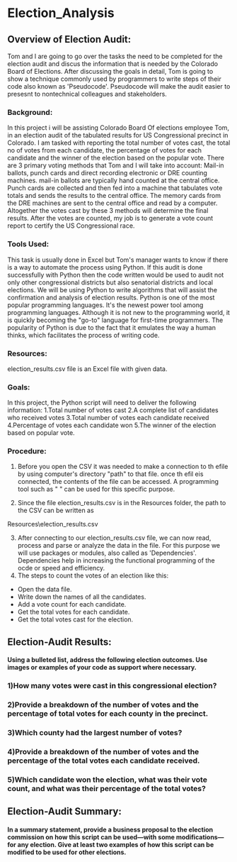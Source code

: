 # Election_Analysis

## Overview of Election Audit: 
Tom and I are going to go over the tasks the need to be completed for the election audit and discus the information that is needed by the Colorado Board of Elections. After discussing the goals in detail, Tom is going to show a technique commonly used by programmers to write steps of their code also known as 'Pseudocode'. Pseudocode will make the audit easier to presesnt to nontechnical colleagues and stakeholders.

### Background:
In this project i will be assisting Colorado Board Of elections employee Tom, in an election audit of the tabulated results for US Congressional precinct in Colorado. I am tasked with reporting the total number of votes cast, the total no of votes from each candidate, the percentage of votes for each candidate and the winner of the election based on the popular vote. There are 3 primary voting methods that Tom and I will take into account: Mail-in ballots, punch cards and direct recording electronic or DRE counting machines. mail-in ballots are typically hand counted at the central office. Punch cards are collected and then fed into a machine that tabulates vote totals and sends the results to the central office. The memory cards from the DRE machines are sent to the central office and read by a computer. Altogether the votes cast by these 3 methods will determine the final results. After the votes are counted, my job is to generate a vote count report to certify the US Congressional race.

### Tools Used:

This task is usually done in Excel but Tom's manager wants to know if there is a way to automate the process using Python. If this audit is done successfully with Python then the code written would be used to audit not only other congressional districts but also senatorial districts and local elections. We will be using Python to write algorithms that will assist the confirmation and analysis of election results. Python is one of the most popular programming languages. It's the newest power tool among programming languages. Although it is not new to the programming world, it is quickly becoming the "go-to" language for first-time programmers. The popularity of Python is due to the fact that it emulates the way a human thinks, which facilitates the process of writing code.  


### Resources:

election_results.csv file is an Excel file with given data.

### Goals:

In this project, the Python script will need to deliver the following information:
1.Total number of votes cast
2.A complete list of candidates who received votes
3.Total number of votes each candidate received
4.Percentage of votes each candidate won
5.The winner of the election based on popular vote.

### Procedure:
1) Before you open the CSV it was needed to make a connection to th efile by using computer's directory "path" to that file. once th efil eis connected, the contents of the file can be accessed. A programming tool such as "  " can be used for this specific purpose.

2) Since the file election_results.csv is in the Resources folder, the path to the CSV can be written as

Resources\election_results.csv

3) After connecting to our election_results.csv file, we can now read, process and parse or analyze the data in the file. For this purpose we will use packages or modules, also called as 'Dependencies'. Dependencies help in increasing the functional programming of the ocde or speed and efficiency.
4) The steps to count the votes of an election like this:
- Open the data file.
- Write down the names of all the candidates.
- Add a vote count for each candidate.
- Get the total votes for each candidate.
- Get the total votes cast for the election.


## Election-Audit Results: 
#### Using a bulleted list, address the following election outcomes. Use images or examples of your code as support where necessary.

### 1)How many votes were cast in this congressional election?
### 2)Provide a breakdown of the number of votes and the percentage of total votes for each county in the precinct.
### 3)Which county had the largest number of votes?
### 4)Provide a breakdown of the number of votes and the percentage of the total votes each candidate received.
### 5)Which candidate won the election, what was their vote count, and what was their percentage of the total votes?

## Election-Audit Summary: 
#### In a summary statement, provide a business proposal to the election commission on how this script can be used—with some modifications—for any election. Give at least two examples of how this script can be modified to be used for other elections.





















